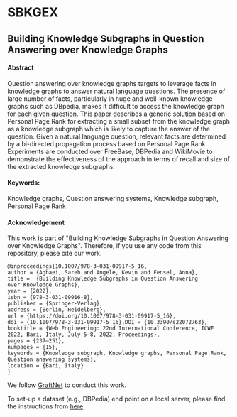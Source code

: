 # SBKGEX
<h2>Building Knowledge Subgraphs in Question Answering over Knowledge Graphs</h2>
<h4>Abstract</h4>
<p>Question answering over knowledge graphs targets to leverage facts in knowledge graphs to answer natural language questions. The presence of large number of facts, particularly in huge and well-known knowledge graphs such as DBpedia, makes it difficult to access the knowledge graph for each given question. This paper describes a generic solution based on Personal Page Rank for extracting a small subset from the knowledge graph as a knowledge subgraph which is likely to capture the answer of the question. Given a natural language question, relevant facts are determined by a bi-directed propagation process based on Personal Page Rank. Experiments are conducted over FreeBase, DBPedia and WikiMovie to demonstrate the effectiveness of the approach in terms of recall and size of the extracted knowledge subgraphs.</p>

<h4>Keywords: </h4>
<p>Knowledge graphs, Question answering systems, Knowledge subgraph, Personal Page Rank</p>

<h4>Acknowledgement</h4>
This work is part of "Building Knowledge Subgraphs in Question Answering over Knowledge Graphs". Therefore, if you use any code from this repository, please cite our work.

```
@inproceedings{10.1007/978-3-031-09917-5_16,
author = {Aghaei, Sareh and Angele, Kevin and Fensel, Anna},
title =  {Building Knowledge Subgraphs in Question Answering over Knowledge Graphs},
year = {2022},
isbn = {978-3-031-09916-8},
publisher = {Springer-Verlag},
address = {Berlin, Heidelberg},
url = {https://doi.org/10.1007/978-3-031-09917-5_16},
doi = {10.1007/978-3-031-09917-5_16},DOI = {10.3390/s22072763},
booktitle = {Web Engineering: 22nd International Conference, ICWE 2022, Bari, Italy, July 5–8, 2022, Proceedings},
pages = {237–251},
numpages = {15},
keywords = {Knowledge subgraph, Knowledge graphs, Personal Page Rank, Question answering systems},
location = {Bari, Italy}
}
```
We follow [GraftNet](https://github.com/haitian-sun/GraftNet) to conduct this work.

To set-up a dataset (e.g., DBPedia) end point on a local server, please find the instructions from [here](https://github.com/IBCNServices/pyRDF2Vec/wiki/Fast-generation-of-RDF2Vec-embeddings-with-a-SPARQL-endpoint)

